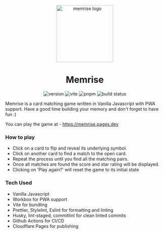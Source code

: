 <div align="center">
  <a href="https://memrise.pages.dev/">
    <img width="180" height="180" hspace="10"
      src="https://memrise.pages.dev/logo.svg" alt="memrise logo">
  </a>
  <h1>Memrise</h1>
  <img src="https://img.shields.io/github/package-json/v/fatehak/memrise" alt="version" />
<img src="https://img.shields.io/github/package-json/dependency-version/fatehak/memrise/dev/vite" alt="vite" />
<img src="https://img.shields.io/badge/pnpm-latest-yellow" alt="pnpm" />
  <img src="https://img.shields.io/github/actions/workflow/status/fatehak/memrise/lint_build_publish.yaml?branch=main" alt="build status" />
</div>

Memrise is a card matching game written in Vanilla Javascript with PWA support. Have a good time building your memory and don't forget to have fun :)

You can play the game at - https://memrise.pages.dev

### How to play

- Click on a card to flip and reveal its underlying symbol.
- Click on another card to find a match to the open card.
- Repeat the process until you find all the matching pairs.
- Once all matches are found the score and star rating will be displayed.
- Clicking on 'Play again?' will reset the game to its initial state

### Tech Used

- Vanilla Javascript
- Workbox for PWA support
- Vite for bundling
- Prettier, Stylelint, Eslint for formatting and linting
- Husky, lint-staged, commitlint for clean linted commits
- Github Actions for CI/CD
- Cloudflare Pages for publishing
